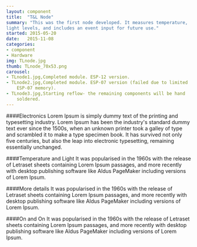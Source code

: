 ```yaml
---
layout: component
title:  "T&L Node"
summary: "This was the first node developed. It measures temperature,
light levels, and includes an event input for future use."
started: 2015-05-20
date:   2015-11-08
categories:
- component
- Hardware
img: TLnode.jpg
thumb: TLnode_70x53.png
carousel:
- TLnode1.jpg,Completed module. ESP-12 version.
- TLnode2.jpg,Completed module. ESP-07 version (failed due to limited
    ESP-07 memory).
- TLnode3.jpg,Starting reflow- the remaining components will be hand
    soldered.
---
```

####Electronics
Lorem Ipsum is simply dummy text of the printing and typesetting
industry. Lorem Ipsum has been the industry's standard dummy text ever
since the 1500s, when an unknown printer took a galley of type and
scrambled it to make a type specimen book. It has survived not only five
centuries, but also the leap into electronic typesetting, remaining
essentially unchanged.

####Temperature and Light
It was popularised in the 1960s with the release of Letraset sheets
containing Lorem Ipsum passages, and more recently with desktop
publishing software like Aldus PageMaker including versions of Lorem
Ipsum.

####More details
It was popularised in the 1960s with the release of Letraset sheets
containing Lorem Ipsum passages, and more recently with desktop
publishing software like Aldus PageMaker including versions of Lorem
Ipsum.

####On and On
It was popularised in the 1960s with the release of Letraset sheets
containing Lorem Ipsum passages, and more recently with desktop
publishing software like Aldus PageMaker including versions of Lorem
Ipsum.


